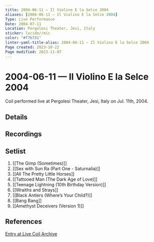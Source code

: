 ```yaml
---
title: 2004-06-11 — Il Violino E la Selce 2004
aliases: [2004-06-11 — Il Violino E la Selce 2004]
Type: Live Performance
Date: 2004-07-11
Location: Pergolesi Theater, Jesi, Italy
sticker: lucide//mic
color: "#f7b731"
linter-yaml-title-alias: 2004-06-11 — Il Violino E la Selce 2004
Page created: 2023-10-22
Page modified: 2023-11-07
---
```


# 2004-06-11 — Il Violino E la Selce 2004

Coil performed live at Pergolesi Theater, Jesi, Italy on Jul. 11th, 2004.

## Details


## Recordings


## Setlist
1. [[The Gimp (Sometimes)]]
2. [[Sex with Sun Ra (Part One - Saturnalia)]]
3. [[All The Pretty Little Horses]]
4. [[Tattooed Man (The Dark Age of Love)]]
5. [[Teenage Lightning (10th Birthday Version)]]
6. [[Wraiths and Strays]]
7. [[Black Antlers (Where’s Your Child?)]]
8. [[Bang Bang]]
9. [[Amethyst Deceivers (Version 1)]]

## References

[Entry at Live Coil Archive](https://live-coil-archive.com/2004-2/2004-violino/)
